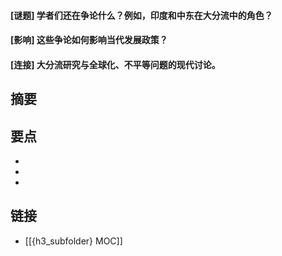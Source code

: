 #### [谜题] 学者们还在争论什么？例如，印度和中东在大分流中的角色？


#### [影响] 这些争论如何影响当代发展政策？


#### [连接] 大分流研究与全球化、不平等问题的现代讨论。


## 摘要


## 要点

- 
- 
- 

## 链接

- [[{h3_subfolder} MOC]]
